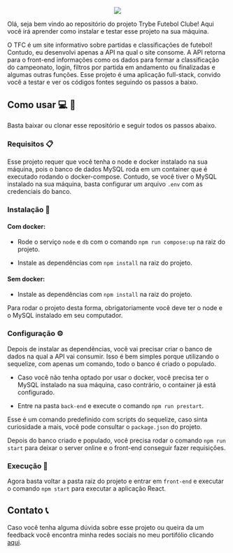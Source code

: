 <p align="center">
  <img src="https://user-images.githubusercontent.com/94487469/233429384-8b5dffa2-fbe3-404c-ab0a-70905de54f7a.png">
</p>

Olá, seja bem vindo ao repositório do projeto Trybe Futebol Clube! Aqui você irá aprender como instalar e testar esse projeto na sua máquina.

O TFC é um site informativo sobre partidas e classificações de futebol! Contudo, eu desenvolvi apenas a API na qual o site consome. A API retorna para o front-end informações como os dados para formar a classificação do campeonato, login, filtros por partida em andamento ou finalizadas e algumas outras funções. Esse projeto é uma aplicação full-stack, convido você a testar e ver os códigos fontes seguindo os passos a baixo.


## Como usar :computer: :rocket: 

Basta baixar ou clonar esse repositório e seguir todos os passos abaixo.

### Requisitos :clipboard: 

Esse projeto requer que você tenha o node e docker instalado na sua máquina, pois o banco de dados MySQL roda em um container que é executado rodando o docker-compose. Contudo, se você tiver o MySQL instalado na sua máquina, basta configurar um arquivo `.env` com as credenciais do banco.

### Instalação :wrench:
#### Com docker:

- Rode o serviço `node` e `db` com o comando `npm run compose:up` na raiz do projeto.

- Instale as dependências com `npm install` na raiz do projeto.

#### Sem docker:

- Instale as dependências com `npm install` na raiz do projeto.

Para rodar o projeto desta forma, obrigatoriamente você deve ter o node e o MySQL instalado em seu computador.

### Configuração :gear:

Depois de instalar as dependências, você vai precisar criar o banco de dados na qual a API vai consumir. Isso é bem simples porque utilizando o sequelize, com apenas um comando, todo o banco é criado o populado.

- Caso você não tenha optado por usar o docker, você precisa ter o MySQL instalado na sua máquina, caso contrário, o container já está configurado.

- Entre na pasta `back-end` e execute o comando `npm run prestart`.

Esse é um comando predefinido com scripts do sequelize, caso sinta curiosidade a mais, você pode consultar o `package.json` do projeto.

Depois do banco criado e populado, você precisa rodar o comando `npm run start` para deixar o server online e o front-end conseguir fazer requisições. 


### Execução :runner:

Agora basta voltar a pasta raiz do projeto e entrar em `front-end` e executar o comando `npm start` para executar a aplicação React.

## Contato :telephone_receiver:

Caso você tenha alguma dúvida sobre esse projeto ou queira da um feedback você encontra minha redes sociais no meu portifólio clicando [aqui](https://felupee.github.io/#contact).
